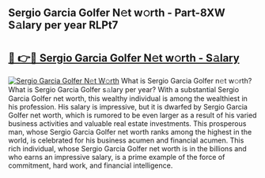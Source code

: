 ## Sergio Garcia Golfer N𝚎t w𝚘rth - Part-8XW S𝚊lary per year RLPt7

# <h2><a href="http://gc1xoif.nevu.top/?p=Sergio+Garcia+Golfer">🔗 👉🔴 Sergio Garcia Golfer N𝚎t w𝚘rth - S𝚊lary</a></h2>

[![Sergio Garcia Golfer N𝚎t W𝚘rth](https://i.imgur.com/Oavwk0R.jpeg)](http://gc1xoif.nevu.top/?p=Sergio+Garcia+Golfer)
What is Sergio Garcia Golfer n𝚎t w𝚘rth? What is Sergio Garcia Golfer s𝚊lary per year?
With a substantial Sergio Garcia Golfer net worth, this wealthy individual is among the wealthiest in his profession. His salary is impressive, but it is dwarfed by Sergio Garcia Golfer net worth, which is rumored to be even larger as a result of his varied business activities and valuable real estate investments. This prosperous man, whose Sergio Garcia Golfer net worth ranks among the highest in the world, is celebrated for his business acumen and financial acumen. This rich individual, whose Sergio Garcia Golfer net worth is in the billions and who earns an impressive salary, is a prime example of the force of commitment, hard work, and financial intelligence.
